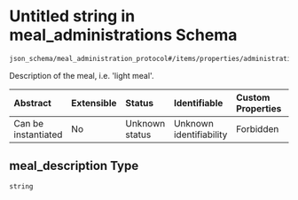# Untitled string in meal\_administrations Schema

```txt
json_schema/meal_administration_protocol#/items/properties/administrations/items/properties/meal_description
```

Description of the meal, i.e. 'light meal'.

| Abstract            | Extensible | Status         | Identifiable            | Custom Properties | Additional Properties | Access Restrictions | Defined In                                                                                                             |
| :------------------ | :--------- | :------------- | :---------------------- | :---------------- | :-------------------- | :------------------ | :--------------------------------------------------------------------------------------------------------------------- |
| Can be instantiated | No         | Unknown status | Unknown identifiability | Forbidden         | Allowed               | none                | [meal\_administration\_protocol.schema.json\*](../out/meal_administration_protocol.schema.json "open original schema") |

## meal\_description Type

`string`
